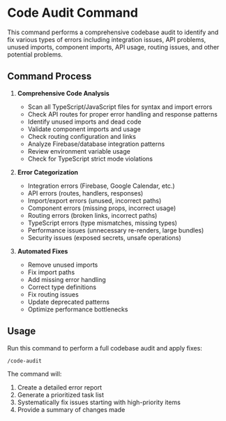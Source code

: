# Code Audit Command

This command performs a comprehensive codebase audit to identify and fix various types of errors including integration issues, API problems, unused imports, component imports, API usage, routing issues, and other potential problems.

## Command Process

1. **Comprehensive Code Analysis**
   - Scan all TypeScript/JavaScript files for syntax and import errors
   - Check API routes for proper error handling and response patterns
   - Identify unused imports and dead code
   - Validate component imports and usage
   - Check routing configuration and links
   - Analyze Firebase/database integration patterns
   - Review environment variable usage
   - Check for TypeScript strict mode violations

2. **Error Categorization**
   - Integration errors (Firebase, Google Calendar, etc.)
   - API errors (routes, handlers, responses)
   - Import/export errors (unused, incorrect paths)
   - Component errors (missing props, incorrect usage)
   - Routing errors (broken links, incorrect paths)
   - TypeScript errors (type mismatches, missing types)
   - Performance issues (unnecessary re-renders, large bundles)
   - Security issues (exposed secrets, unsafe operations)

3. **Automated Fixes**
   - Remove unused imports
   - Fix import paths
   - Add missing error handling
   - Correct type definitions
   - Fix routing issues
   - Update deprecated patterns
   - Optimize performance bottlenecks

## Usage

Run this command to perform a full codebase audit and apply fixes:

```
/code-audit
```

The command will:
1. Create a detailed error report
2. Generate a prioritized task list
3. Systematically fix issues starting with high-priority items
4. Provide a summary of changes made